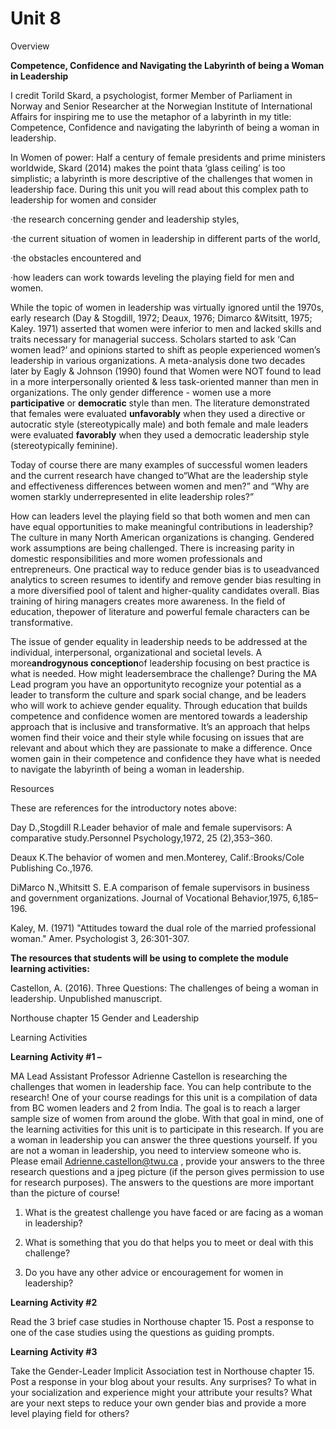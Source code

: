 #  Unit 8

Overview



**Competence, Confidence and Navigating the Labyrinth of being a Woman in Leadership**



I credit Torild Skard, a psychologist, former Member of Parliament in Norway and Senior Researcher at the Norwegian Institute of International Affairs for inspiring me to use the metaphor of a labyrinth in my title: Competence, Confidence and navigating the labyrinth of being a woman in leadership.

In Women of power: Half a century of female presidents and prime ministers worldwide, Skard \(2014\) makes the point thata ‘glass ceiling’ is too simplistic; a labyrinth is more descriptive of the challenges that women in leadership face. During this unit you will read about this complex path to leadership for women and consider

·the research concerning gender and leadership styles,

·the current situation of women in leadership in different parts of the world,

·the obstacles encountered and

·how leaders can work towards leveling the playing field for men and women.

While the topic of women in leadership was virtually ignored until the 1970s, early research \(Day & Stogdill, 1972; Deaux, 1976; Dimarco &Witsitt, 1975; Kaley. 1971\) asserted that women were inferior to men and lacked skills and traits necessary for managerial success. Scholars started to ask ‘Can women lead?’ and opinions started to shift as people experienced women’s leadership in various organizations. A meta-analysis done two decades later by Eagly & Johnson \(1990\) found that Women were NOT found to lead in a more interpersonally oriented & less task-oriented manner than men in organizations. The only gender difference - women use a more **participative** or **democratic** style than men. The literature demonstrated that females were evaluated **unfavorably** when they used a directive or autocratic style \(stereotypically male\) and both female and male leaders were evaluated **favorably** when they used a democratic leadership style \(stereotypically feminine\).

Today of course there are many examples of successful women leaders and the current research have changed to“What are the leadership style and effectiveness differences between women and men?” and “Why are women starkly underrepresented in elite leadership roles?”

How can leaders level the playing field so that both women and men can have equal opportunities to make meaningful contributions in leadership? The culture in many North American organizations is changing. Gendered work assumptions are being challenged. There is increasing parity in domestic responsibilities and more women professionals and entrepreneurs. One practical way to reduce gender bias is to useadvanced analytics to screen resumes to identify and remove gender bias resulting in a more diversified pool of talent and higher-quality candidates overall. Bias training of hiring managers creates more awareness. In the field of education, thepower of literature and powerful female characters can be transformative.

The issue of gender equality in leadership needs to be addressed at the individual, interpersonal, organizational and societal levels. A more**androgynous conception**of leadership focusing on best practice is what is needed. How might leadersembrace the challenge? During the MA Lead program you have an opportunityto recognize your potential as a leader to transform the culture and spark social change, and be leaders who will work to achieve gender equality. Through education that builds competence and confidence women are mentored towards a leadership approach that is inclusive and transformative. It’s an approach that helps women find their voice and their style while focusing on issues that are relevant and about which they are passionate to make a difference. Once women gain in their competence and confidence they have what is needed to navigate the labyrinth of being a woman in leadership.

Resources

These are references for the introductory notes above:



Day D.,Stogdill R.Leader behavior of male and female supervisors: A comparative study.Personnel Psychology,1972, 25 \(2\),353–360.

Deaux K.The behavior of women and men.Monterey, Calif.:Brooks/Cole Publishing Co.,1976.

DiMarco N.,Whitsitt S. E.A comparison of female supervisors in business and government organizations. Journal of Vocational Behavior,1975, 6,185–196.

Kaley, M. \(1971\) "Attitudes toward the dual role of the married professional woman." Amer. Psychologist 3, 26:301-307.







**The resources that students will be using to complete the module learning activities:**

Castellon, A. \(2016\). Three Questions: The challenges of being a woman in leadership. Unpublished manuscript.

Northouse chapter 15 Gender and Leadership

Learning Activities

**Learning Activity \#1 –**

MA Lead Assistant Professor Adrienne Castellon is researching the challenges that women in leadership face. You can help contribute to the research! One of your course readings for this unit is a compilation of data from BC women leaders and 2 from India. The goal is to reach a larger sample size of women from around the globe. With that goal in mind, one of the learning activities for this unit is to participate in this research. If you are a woman in leadership you can answer the three questions yourself. If you are not a woman in leadership, you need to interview someone who is. Please email [Adrienne.castellon@twu.ca](mailto:Adrienne.castellon@twu.ca) , provide your answers to the three research questions and a jpeg picture \(if the person gives permission to use for research purposes\). The answers to the questions are more important than the picture of course!

1. What is the greatest challenge you have faced or are facing as a woman in leadership?

2. What is something that you do that helps you to meet or deal with this challenge?

3. Do you have any other advice or encouragement for women in leadership?



**Learning Activity \#2**

Read the 3 brief case studies in Northouse chapter 15. Post a response to one of the case studies using the questions as guiding prompts.



**Learning Activity \#3**

Take the Gender-Leader Implicit Association test in Northouse chapter 15. Post a response in your blog about your results. Any surprises? To what in your socialization and experience might your attribute your results? What are your next steps to reduce your own gender bias and provide a more level playing field for others?



